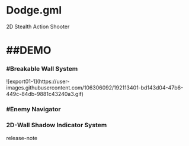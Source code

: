 # Dodge.gml
2D Stealth Action Shooter

<h1>##DEMO</h1>
<h3>#Breakable Wall System</h3>
![export01-1](https://user-images.githubusercontent.com/106306092/192113401-bd143d04-47b6-449c-84db-9881c43240a3.gif)

<h3>#Enemy Navigator</h3>

<h3>2D-Wall Shadow Indicator System</h3>

release-note
